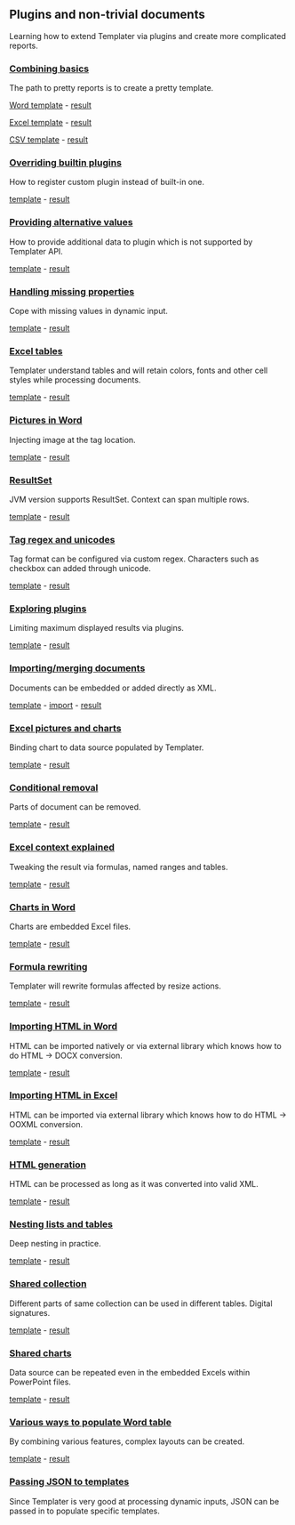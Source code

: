 ## Plugins and non-trivial documents

Learning how to extend Templater via plugins and create more complicated reports.

### [Combining basics](FoodOrder%20(.NET)/Readme.md)

The path to pretty reports is to create a pretty template.

[Word template](https://github.com/ngs-doo/TemplaterExamples/raw/master/Intermediate/FoodOrder%20(.NET)/FoodOrder.Web/App_Data/Order.docx) - [result](https://github.com/ngs-doo/TemplaterExamples/raw/master/Intermediate/FoodOrder%20(.NET)/result.docx)

[Excel template](https://github.com/ngs-doo/TemplaterExamples/raw/master/Intermediate/FoodOrder%20(.NET)/FoodOrder.Web/App_Data/Order.xlsx) - [result](https://github.com/ngs-doo/TemplaterExamples/raw/master/Intermediate/FoodOrder%20(.NET)/result.xlsx)

[CSV template](FoodOrder%20(.NET)/FoodOrder.Web/App_Data/Order.csv) - [result](FoodOrder%20(.NET)/result.csv)

### [Overriding builtin plugins](BoolOverride/Readme.md)

How to register custom plugin instead of built-in one.

[template](https://github.com/ngs-doo/TemplaterExamples/raw/master/Intermediate/BoolOverride/template/Bools.docx) - [result](https://github.com/ngs-doo/TemplaterExamples/raw/master/Intermediate/BoolOverride/result.docx)

### [Providing alternative values](AlternativeProperty/Readme.md)

How to provide additional data to plugin which is not supported by Templater API.

[template](https://github.com/ngs-doo/TemplaterExamples/raw/master/Intermediate/AlternativeProperty/template/Fields.docx) - [result](https://github.com/ngs-doo/TemplaterExamples/raw/master/Intermediate/AlternativeProperty/result.docx)

### [Handling missing properties](MissingProperty/Readme.md)

Cope with missing values in dynamic input.

[template](https://github.com/ngs-doo/TemplaterExamples/raw/master/Intermediate/MissingProperty/template/dynamic.docx) - [result](https://github.com/ngs-doo/TemplaterExamples/raw/master/Intermediate/MissingProperty/result.docx)

### [Excel tables](IsoCountries%20(.NET)/Readme.md)

Templater understand tables and will retain colors, fonts and other cell styles while processing documents.

[template](https://github.com/ngs-doo/TemplaterExamples/raw/master/Intermediate/IsoCountries%20(.NET)/Templates/Countries.xlsx) - [result](https://github.com/ngs-doo/TemplaterExamples/raw/master/Intermediate/IsoCountries%20(.NET)/result.xlsx)

### [Pictures in Word](Pictures/Readme.md)

Injecting image at the tag location.

[template](https://github.com/ngs-doo/TemplaterExamples/raw/master/Intermediate/Pictures/template/Pictures.docx) - [result](https://github.com/ngs-doo/TemplaterExamples/raw/master/Intermediate/Pictures/result.docx)

### [ResultSet](ResultSetExample%20(Java)/Readme.md)

JVM version supports ResultSet. Context can span multiple rows.

[template](https://github.com/ngs-doo/TemplaterExamples/raw/master/Intermediate/ResultSetExample%20(Java)/src/main/resources/MyCoffeeTable.xlsx) - [result](https://github.com/ngs-doo/TemplaterExamples/raw/master/Intermediate/ResultSetExample%20(Java)/result.xlsx)

### [Tag regex and unicodes](QuestionnairePlugin/Readme.md)

Tag format can be configured via custom regex. Characters such as checkbox can added through unicode.

[template](https://github.com/ngs-doo/TemplaterExamples/raw/master/Intermediate/QuestionnairePlugin/template/questions.docx) - [result](https://github.com/ngs-doo/TemplaterExamples/raw/master/Intermediate/QuestionnairePlugin/result.docx)

### [Exploring plugins](LimitPlugins/Readme.md)

Limiting maximum displayed results via plugins.

[template](https://github.com/ngs-doo/TemplaterExamples/raw/master/Intermediate/LimitPlugins/template/Limits.docx) - [result](https://github.com/ngs-doo/TemplaterExamples/raw/master/Intermediate/LimitPlugins/result.docx)

### [Importing/merging documents](DocxImport/Readme.md)

Documents can be embedded or added directly as XML.

[template](https://github.com/ngs-doo/TemplaterExamples/raw/master/Intermediate/DocxImport/template/Master.docx) - [import](https://github.com/ngs-doo/TemplaterExamples/raw/master/Intermediate/DocxImport/template/ToImport.docx) - [result](https://github.com/ngs-doo/TemplaterExamples/raw/master/Intermediate/DocxImport/result.docx)

### [Excel pictures and charts](ExchangeRates%20(.NET)/Readme.md)

Binding chart to data source populated by Templater.

[template](https://github.com/ngs-doo/TemplaterExamples/raw/master/Intermediate/ExchangeRates%20(.NET)/Templates/ExchangeRate.xlsx) - [result](https://github.com/ngs-doo/TemplaterExamples/raw/master/Intermediate/ExchangeRates%20(.NET)/result.xlsx)

### [Conditional removal](CollapseRegion/Readme.md)

Parts of document can be removed.

[template](https://github.com/ngs-doo/TemplaterExamples/raw/master/Intermediate/CollapseRegion/template/Collapse.docx) - [result](https://github.com/ngs-doo/TemplaterExamples/raw/master/Intermediate/CollapseRegion/result.docx)

### [Excel context explained](ExcelContextRules/Readme.md)

Tweaking the result via formulas, named ranges and tables.

[template](https://github.com/ngs-doo/TemplaterExamples/raw/master/Intermediate/ExcelContextRules/template/flattening.xlsx) - [result](https://github.com/ngs-doo/TemplaterExamples/raw/master/Intermediate/ExcelContextRules/result.xlsx)

### [Charts in Word](ChartExample/Readme.md)

Charts are embedded Excel files.

[template](https://github.com/ngs-doo/TemplaterExamples/raw/master/Intermediate/ChartExample/template/Charts.docx) - [result](https://github.com/ngs-doo/TemplaterExamples/raw/master/Intermediate/ChartExample/result.docx)

### [Formula rewriting](Formulas/Readme.md)

Templater will rewrite formulas affected by resize actions.

[template](https://github.com/ngs-doo/TemplaterExamples/raw/master/Intermediate/Formulas/template/Formulas.xlsx) - [result](https://github.com/ngs-doo/TemplaterExamples/raw/master/Intermediate/Formulas/result.xlsx)

### [Importing HTML in Word](HtmlToWord/Readme.md)

HTML can be imported natively or via external library which knows how to do HTML -> DOCX conversion.

[template](https://github.com/ngs-doo/TemplaterExamples/raw/master/Intermediate/HtmlToWord/template/template.docx) - [result](https://github.com/ngs-doo/TemplaterExamples/raw/master/Intermediate/HtmlToWord/result.docx)

### [Importing HTML in Excel](HtmlToExcel/Readme.md)

HTML can be imported via external library which knows how to do HTML -> OOXML conversion.

[template](https://github.com/ngs-doo/TemplaterExamples/raw/master/Intermediate/HtmlToExcel/template/Document.xlsx) - [result](https://github.com/ngs-doo/TemplaterExamples/raw/master/Intermediate/HtmlToExcel/result.xlsx)

### [HTML generation](HtmlAsXml/Readme.md)

HTML can be processed as long as it was converted into valid XML.

[template](HtmlAsXml/template/document.html) - [result](HtmlAsXml/result.html)

### [Nesting lists and tables](ListsAndTables/Readme.md)

Deep nesting in practice.

[template](https://github.com/ngs-doo/TemplaterExamples/raw/master/Intermediate/ListsAndTables/template/Nesting.docx) - [result](https://github.com/ngs-doo/TemplaterExamples/raw/master/Intermediate/ListsAndTables/result.docx)

### [Shared collection](SharedCollection/Readme.md)

Different parts of same collection can be used in different tables. Digital signatures.

[template](https://github.com/ngs-doo/TemplaterExamples/raw/master/Intermediate/SharedCollection/template/TwoTables.docx) - [result](https://github.com/ngs-doo/TemplaterExamples/raw/master/Intermediate/SharedCollection/result.docx)

### [Shared charts](SharedCharts/Readme.md)

Data source can be repeated even in the embedded Excels within PowerPoint files.

[template](https://github.com/ngs-doo/TemplaterExamples/raw/master/Intermediate/SharedCharts/template/charts.pptx) - [result](https://github.com/ngs-doo/TemplaterExamples/raw/master/Intermediate/SharedCharts/result.pptx)

### [Various ways to populate Word table](WordTables/Readme.md)

By combining various features, complex layouts can be created.

[template](https://github.com/ngs-doo/TemplaterExamples/raw/master/Intermediate/WordTables/template/Tables.docx) - [result](https://github.com/ngs-doo/TemplaterExamples/raw/master/Intermediate/WordTables/result.docx)

### [Passing JSON to templates](TemplaterJson/Readme.md)

Since Templater is very good at processing dynamic inputs, JSON can be passed in to populate specific templates.
